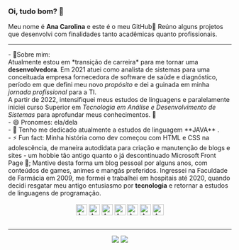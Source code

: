 ### Oi, tudo bom? 👋<br>
Meu nome é <strong>Ana Carolina</strong> e este é o meu GitHub🙋 Reúno alguns projetos que desenvolvi com finalidades tanto acadêmicas quanto profissionais. <br>

<!--<div align="center">
    <img height="180em" src="https://github-readme-stats.vercel.app/api?username=ana-silveira&show_icons=true&theme=dracula&include_all_commits=true&count_private=false"/>
  <img height="180em" src="https://github-readme-stats.vercel.app/api/top-langs/?username=ana-silveira&layout=compact&langs_count=7&theme=dracula"/>
</div>

[![Ashutosh's github activity graph](https://activity-graph.herokuapp.com/graph?username=ana-silveira&theme=redical&custom_title=%20Monitoramento%20de%20commits&radius=1)](https://github.com/ashutosh00710/github-readme-activity-graph)
-->


<!--  -->

---
<div>
- 💬Sobre mim:<br>
Atualmente estou em *transição de carreira* para me tornar uma <strong>desenvolvedora</strong>. Em 2021 atuei como analista de sistemas para uma conceituada empresa fornecedora de software de saúde e diagnóstico, período em que defini meu novo <em>propósito</em> e dei a guinada em minha <em>jornada profissional</em> para a TI.<br>
A partir de 2022, intensifiquei meus estudos de linguagens e paralelamente iniciei curso Superior em <em>Tecnologia em Análise e Desenvolvimento de Sistemas</em> para aprofundar meus conhecimentos. 🚀  <br>
- 😄 Pronomes: ela/dela </br>
- 🌱 Tenho me dedicado atualmente a estudos de linguagem **JAVA** .<br>
- ⚡ Fun fact: Minha história como dev começou com HTML e CSS na adolescência, de maneira autodidata para criação e manutenção de blogs e sites - um hobbie tão antigo quanto o já descontinuado Microsoft Front Page 👵; Mantive desta forma um blog pessoal por alguns anos, com conteúdos de games, animes e mangás preferidos. Ingressei na Faculdade de Farmácia em 2009, me formei e trabalhei em hospitais até 2020, quando decidi resgatar meu antigo entusiasmo por <strong>tecnologia</strong> e retornar a estudos de linguagens de programação.<br>
</div>
<div align="center" style="display: inline_block"><br>
  <img align="center" alt="Ana-JAVA" height="25" width="25" src="https://cdn.jsdelivr.net/gh/devicons/devicon/icons/java/java-plain.svg"/>
  <img align="center" alt="Ana-C" height="25" width="25" src="https://cdn.jsdelivr.net/gh/devicons/devicon/icons/c/c-line.svg"/>
  <img align="center" alt="Ana-JS" height="25" width="25" src="https://cdn.jsdelivr.net/gh/devicons/devicon/icons/javascript/javascript-plain.svg" />
  <img align="center" alt="Ana-HTML" height="25" width="25" src="https://cdn.jsdelivr.net/gh/devicons/devicon/icons/html5/html5-plain.svg"/>
  <img align="center" alt="Ana-CSS" height="25" width="25" src="https://cdn.jsdelivr.net/gh/devicons/devicon/icons/css3/css3-plain.svg"/>
  <img align="center" alt="Ana-Dart" height="25" width="25" src="https://cdn.jsdelivr.net/gh/devicons/devicon/icons/dart/dart-original.svg"/>
  <img align="center" alt="Ana-Flutter" height="25" width="25" src="https://cdn.jsdelivr.net/gh/devicons/devicon/icons/flutter/flutter-original.svg"/>
</div>
<br>


---


<div align="center"> 
    <a href = "mailto:ana.fbsilveira@gmail.com"><img src="https://img.shields.io/badge/-Gmail-%23333?style=for-the-badge&logo=gmail&logoColor=white" target="_blank"></a>
  <a href="https://www.linkedin.com/in/anacarolina-fbsilveira/" target="_blank"><img src="https://img.shields.io/badge/-LinkedIn-%230077B5?style=for-the-badge&logo=linkedin&logoColor=white" target="_blank"></a> 
  
</div>



<!--

 ![Snake animation](https://github.com/rafaballerini/rafaballerini/blob/output/github-contribution-grid-snake.svg)
  <a href="https://discord.gg/wagxzStdcR" target="_blank"><img src="https://img.shields.io/badge/Discord-7289DA?style=for-the-badge&logo=discord&logoColor=white" target="_blank"></a> 
<a href="https://instagram.com/4na.carolin4" target="_blank"><img src="https://img.shields.io/badge/-Instagram-%23E4405F?style=for-the-badge&logo=instagram&logoColor=white" target="_blank"></a>
 
**ana-silveira/ana-silveira** is a ✨ _special_ ✨ repository because its `README.md` (this file) appears on your GitHub profile.

Here are some ideas to get you started:

- 🔭 I’m currently working on ...
- 🌱 I’m currently learning ...
- 👯 I’m looking to collaborate on ...
- 🤔 I’m looking for help with ...
- 💬 Ask me about ...
- 📫 How to reach me: ...
- 😄 Pronouns:
- ⚡ Fun fact: ...
-->
